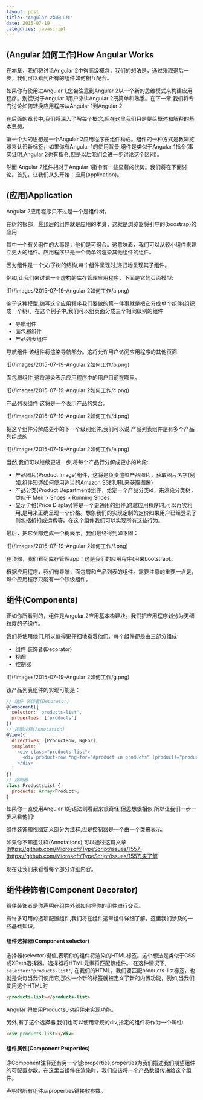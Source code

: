 ```yaml
---
layout: post
title: "Angular 2如何工作"
date: 2015-07-19
categories: javascript
---
```


(Angular 如何工作)How Angular Works
------

在本章，我们将讨论Angular 2中得高级概念，我们的想法是，通过采取退后一步，我们可以看到所有的组件如何相互配合。

如果你有使用过Angular 1,您会注意到Angular 2以一个新的思维模式来构建应用程序。别慌!对于Angular 1用户来讲Angular 2既简单和熟悉。在下一章,我们将专门讨论如何转换应用程序从Angular 1到Angular 2

在后面的章节中,我们将深入了解每个概念,但在这里我们只是要给概述和解释的基本思想。

第一个大的思想是一个Angular 2应用程序由组件构成。组件的一种方式是教浏览器来认识新标签，如果你有Angular 1的使用背景,组件是类似于Angular 1指令(事实证明,Angular 2也有指令,但是以后我们会进一步讨论这个区别)。

然而 Angular 2组件相对于Angular 1指令有一些显著的优势。我们将在下面讨论。首先，让我们从头开始：应用(application)。

(应用)Application
------

Angular 2应用程序只不过是一个是组件树。

在树的根部，最顶层的组件就是应用的本身，这就是浏览器将引导的(boostrap)的应用

其中一个有关组件的大事是，他们是可组合。这意味着，我们可以从较小组件来建立更大的组件。应用程序只是一个简单的渲染其他组件的组件。

因为组件是一个父/子树的结构,每个组件呈现时,递归地呈现其子组件。

例如,让我们来讨论一个虚构的库存管理应用程序，下面是它的页面模型:

![](/images/2015-07-19-Angular 2如何工作/a.png)

鉴于这种模型,编写这个应用程序我们要做的第一件事就是把它分成单个组件(组织成一个树)。在这个例子中,我们可以组页面分成三个相同级别的组件

* 导航组件
* 面包屑组件
* 产品列表组件

导航组件 该组件将渲染导航部分。这将允许用户访问应用程序的其他页面

![](/images/2015-07-19-Angular 2如何工作/b.png)

面包屑组件 这将渲染表示应用程序中的用户目前在哪里。

![](/images/2015-07-19-Angular 2如何工作/c.png)

产品列表组件 这将是一个表示产品的集合。

![](/images/2015-07-19-Angular 2如何工作/d.png)

把这个组件分解成更小的下一个级别组件,我们可以说,产品列表组件是有多个产品列组成的

![](/images/2015-07-19-Angular 2如何工作/e.png)

当然,我们可以继续更进一步,将每个产品行分解成更小的片段:

* 产品图片(Product Image)组件，这将是负责渲染产品图片，获取图片名字(例如,组件知道如何使用适当的Amazon S3的URL来获取图像）
* 产品分类(Product Department)组件，给定一个产品分类id，来渲染分类树，类似于 Men > Shoes > Running Shoes
* 显示价格(Price Display)将是一个更通用的组件,跨越应用程序时,可以再次利用,是用来正确呈现一个价格。想象我们的实现定制的定价如果用户已经登录了则包括折扣或运费等。在这个组件我们可以实现所有这些行为。
                       
最后，把它全部连成一个树表示，我们最终得到如下图：
  
![](/images/2015-07-19-Angular 2如何工作/f.png)

在顶部，我们看到库存管理app：这是我们的应用程序(用来bootstrap)。

根据应用程序，我们有导航，面包屑和产品列表的组件。需要注意的重要一点是，每个应用程序只能有一个顶级组件。

组件(Components)
------

正如你所看到的，组件是Angular 2应用基本构建块。我们把应用程序划分为更细粒度的子组件。

我们将使用他们,所以值得更仔细地看着他们。每个组件都是由三部分组成:

* 组件 装饰者(Decorator)
* 视图
* 控制器

![](/images/2015-07-19-Angular 2如何工作/g.png)

该产品列表组件的实现可能是：

```javascript
// 组件 装饰者(Decorator)
@Component({
  selector: 'products-list',
  properties: ['products']
})
// 视图注释(Annotation)
@View({
  directives: [ProductRow, NgFor], 
  template: `
    <div class="products-list">
      <div product-row *ng-for="#product in products" [product]="product"> </div>
    </div>
  `
})
// 控制器
class ProductsList { 
  products: Array<Product>;
}
```

如果你一直使用Angular 1的语法则看起来很奇怪!但思想很相似,所以让我们一步一步来看他们:

组件装饰和视图定义部分为注释,但是控制器是一个由一个类来表示。

如果你不知道注释(Annotations),可以通过这篇文章[https://github.com/Microsoft/TypeScript/issues/1557](https://github.com/Microsoft/TypeScript/issues/1557)来了解

现在让我们来看看每个部分详细内容。

组件装饰者(Component Decorator)
------

组件装饰者是你声明在组件外部如何将你的组件进行交互。

有许多可用的选项配置组件,我们将在组件这章组件详细了解。这里我们涉及的一些基础知识。


#### 组件选择器(Component selector)

选择器(selector)键值,表明你的组件将渲染的HTML标签。这个想法是类似于CSS或XPath选择器。选择器将HTML元素将匹配该组件。
在这种情况下, `selector:'products-list'`, 在我们的HTML，我们要匹配products-list标签，也就是说每当我们使用它,那么一个新的标签就被定义了新的内置功能，例如,当我们使用这个HTML时

```html
<products-list></products-list>
```

Angular 将使用ProductsList组件来实现功能。

另外,有了这个选择器,我们也可以使用常规的div,指定的组件将作为一个属性:

```html
<div products-list></div>
```

#### 组件属性(Component Properties)

@Component注释还有另一个键:properties,properties为我们描述我们期望组件的可配置参数。在这里当组件在渲染时，我们应该将一个产品数组传递给这个组件。

声明的所有组件从properties键接收参数。

